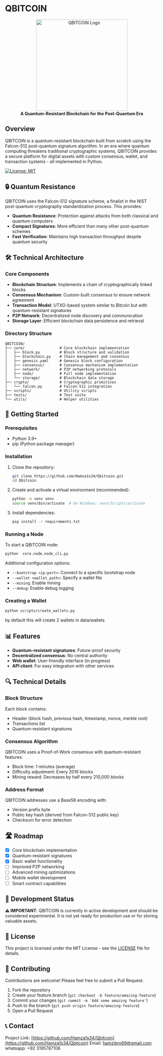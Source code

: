 # QBITCOIN

<div align="center">
  <img src="https://via.qbit.live/300x150?text=QBITCOIN" alt="QBITCOIN Logo" width="300">
  <br>
  <strong>A Quantum-Resistant Blockchain for the Post-Quantum Era</strong>
</div>

## Overview

QBITCOIN is a quantum-resistant blockchain built from scratch using the Falcon-512 post-quantum signature algorithm. In an era where quantum computing threatens traditional cryptographic systems, QBITCOIN provides a secure platform for digital assets with custom consensus, wallet, and transaction systems - all implemented in Python.

[![License: MIT](https://img.shields.io/badge/License-MIT-yellow.svg)](https://opensource.org/licenses/MIT)

## 🔒 Quantum Resistance

QBITCOIN uses the Falcon-512 signature scheme, a finalist in the NIST post-quantum cryptography standardization process. This provides:

- **Quantum Resistance**: Protection against attacks from both classical and quantum computers
- **Compact Signatures**: More efficient than many other post-quantum schemes
- **Fast Verification**: Maintains high transaction throughput despite quantum security

## 🛠️ Technical Architecture

### Core Components

- **Blockchain Structure**: Implements a chain of cryptographically linked blocks
- **Consensus Mechanism**: Custom-built consensus to ensure network agreement
- **Transaction Model**: UTXO-based system similar to Bitcoin but with quantum-resistant signatures
- **P2P Network**: Decentralized node discovery and communication
- **Storage Layer**: Efficient blockchain data persistence and retrieval

### Directory Structure

```
QBITCOIN/
├── core/                # Core blockchain implementation
│   ├── block.py         # Block structure and validation
│   ├── blockchain.py    # Chain management and consensus
│   ├── genesis.yaml     # Genesis block configuration
│   ├── consensus/       # Consensus mechanism implementation
│   ├── network/         # P2P networking protocols
│   ├── node/            # Full node implementation
│   └── storage/         # Blockchain data storage
├── crypto/              # Cryptographic primitives
│   └── falcon.py        # Falcon-512 integration
├── scripts/             # Utility scripts
├── tests/               # Test suite
└── utils/               # Helper utilities
```

## 🚀 Getting Started

### Prerequisites

- Python 3.9+ 
- pip (Python package manager)

### Installation

1. Clone the repository:
   ```bash
   git clone https://github.com/Hamza1s34/Qbitcoin.git
   cd Qbitcoin
   ```

2. Create and activate a virtual environment (recommended):
   ```bash
   python -m venv venv
   source venv/bin/activate  # On Windows: venv\Scripts\activate
   ```

3. Install dependencies:
   ```bash
   pip install -r requirements.txt
   ```

### Running a Node

To start a QBITCOIN node:

```bash
python  core.node.node_cli.py
```

Additional configuration options:
- `--bootstrap <ip:port>`: Connect to a specific bootstrap node
- `--wallet <wallet_path>`: Specify a wallet file
- `--mining`: Enable mining
- `--debug`: Enable debug logging

### Creating a Wallet

```bash
python scripts/create_wallets.py 
```
by default this will create 2 wallets in data/wallets 
## 📊 Features

- **Quantum-resistant signatures**: Future-proof security
- **Decentralized consensus**: No central authority
- **Web wallet**: User-friendly interface (in progress)
- **API client**: For easy integration with other services

## 🔍 Technical Details

### Block Structure

Each block contains:
- Header (block hash, previous hash, timestamp, nonce, merkle root)
- Transactions list
- Quantum-resistant signatures

### Consensus Algorithm

QBITCOIN uses a Proof-of-Work consensus with quantum-resistant features:
- Block time: 1 minutes (average)
- Difficulty adjustment: Every 2016 blocks
- Mining reward: Decreases by half every 210,000 blocks

### Address Format

QBITCOIN addresses use a Base58 encoding with:
- Version prefix byte
- Public key hash (derived from Falcon-512 public key)
- Checksum for error detection

## 🛣️ Roadmap

- [x] Core blockchain implementation
- [x] Quantum-resistant signatures
- [x] Basic wallet functionality
- [ ] Improved P2P networking
- [ ] Advanced mining optimizations
- [ ] Mobile wallet development
- [ ] Smart contract capabilities

## 🧪 Development Status

**⚠️ IMPORTANT**: QBITCOIN is currently in active development and should be considered experimental. It is not yet ready for production use or for storing valuable assets.

## 📜 License

This project is licensed under the MIT License - see the [LICENSE](LICENSE) file for details.

## 👥 Contributing

Contributions are welcome! Please feel free to submit a Pull Request.

1. Fork the repository
2. Create your feature branch (`git checkout -b feature/amazing-feature`)
3. Commit your changes (`git commit -m 'Add some amazing feature'`)
4. Push to the branch (`git push origin feature/amazing-feature`)
5. Open a Pull Request

## 📞 Contact

Project Link: [https://github.com/Hamza1s34/Qbitcoin](https://github.com/Hamza1s34/Qbitcoin)
Email: hamzibro69@gmail.com
whatsapp: +92 3195787106

